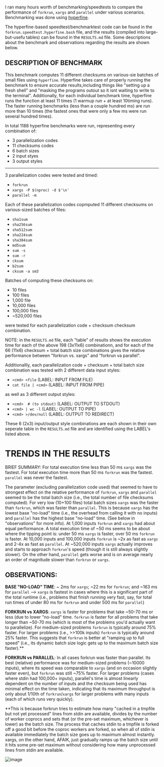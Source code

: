 I ran many hours worth of benchmarking/speedtests to compare the performance of `forkrun`, `xargs` and `parallel` under various scenarios. Benchmarking was done using [hyperfine](https://github.com/sharkdp/hyperfine).

The hyperfine-based speedtest/benchmarktest code can be found in the `forkrun.speedtest.hyperfine.bash` file, and the results (compiled into large-but-usefu tables) can be found in the `RESULTS.md` file. Some descriptions about the benchmark and observations regarding the results are shown below. 

## DESCRIPTION OF BENCHMARK

This benchmark computes 11 different checksums on various-sie batches of small files using `hyperfine`. Hyperfine takes care of properly running the benchmark to ensure accurate results,including things like "setting up a fresh shell" and "masking the programs outout so it isnt waiting to write to the terminal". Additionally, for each individual benchmark time, hyperfine runs the function at least 11 times (1 warmup run + at least 10timing runs). The faster running benchmarks (less than a couple hundred ms) are run more than 10 times (the fastest ones that were only a few ms were run several hundred times).

In total 1188 hyperfine benchmarks were run, representing every combination of:

* 3 parallelization codes
* 11 checksums codes
* 6 batch sizes
* 2 input styes
* 3 output styles

***

3 parallelization codes were tested and timed:

* `forkrun`
* `xargs -P $(nproc) -d $'\n'`
* `parallel -m`

Each of these parallelization codes copmputed 11 different checksums on various-sized batches of files:

* `sha1sum`
* `sha256sum`
* `sha512sum`
* `sha224sum`
* `sha384sum`
* `md5sum `
* `sum -s`
* `sum -r`
* `cksum`
* `b2sum`
* `cksum -a sm3`

Batches of computing these checksums on:

* 10 files
* 100 files
* 1,000 file
* 10,000 files
* 100,000 files 
* ~520,000 files 

were tested for each parallelization code + checksum checksum combination. 

NOTE: in the `RESULTS.md` file, each "table" of results shows the execution time for each of the above 198 (3x11x6) combinationn, and for each of the 66 (11x6) checksum + total batch size combinations gives the relative performance between "forkrun vs. xargs" and "forkrun va parallel".

Additionallly, each parallelization code + checksum + total batch size combination was tested with 2 different data input styles:

* `<cmd> <file`       (LABEL: INPUT FROM FILE)
* `cat file | <cmd>`  (LABEL: INPUT FROM PIPE)

as well as 3 different output styles:

* `<cmd>  # (to stdout)`  (LABEL: OUTPUT TO STDOUT)
* `<cmd> | wc -l`         (LABEL: OUTPUT TO PIPE)
* `<cmd> >/dev/null`      (LABEL: OUTPUT TO REDIRECT)

These 6 (2x3) input/output style combinations are each shown in their own seperate table in the `RESULTS.md` file and are identified using the LABEL's listed above.

# TRENDS IN THE RESULTS

BRIEF SUMMARY: For total execution time less than 50 ms `xargs` was the fastest. For total execution time more than 50 ms `forkrun` was the fastest. `parallel` was never the fastest.

The parameter (excluding parallelization code used) that seemed to have to strongest effect on the relative performance of `forkrun`, `xargs` and `parallel` seemed to be the total batch size (i.e., the total number of file checksums computed). For very low (10+100 files) total batch sizes `xargs` was the faster than `forkrun`, which was faster than `parallel`. This is because `xargs` has the lowest base "no-load" time (i.e., the overhead from calling it with no inputs) and `parallel` has the highest base "no-load" time. (See below in "observations" for more info). At 1,000 inputs `forkrun` and `xargs` had about equal performance. A total execution time of ~50 ms seems to be about where the tipping point is: under 50 ms `xargs` is faster, over 50 ms `forkrun` is faster. At 10,000 inputs and 100,000 inputs `forkrun` is ~2x as fast as `xargs` and 2-4x as fast as `parallel`. At ~520,000 inputs `xargs` actually improves and starts to approach `forkrun`'s speed (though it is still always slightly slower). On the other hand, `parallel` gets worse and is on average nearly an order of magnitude slower than `forkrun` or `xargs`.

## OBSERVATIONS:

**BASE "NO-LOAD" TIME**: ~ 2ms for `xargs`; ~22 ms for `forkrun`; and ~163 ms for `parallel` --> `xargs` is fastest in cases where this is a significant part of the total runtime (i.e., problems that finish running very fast, say, for total run times of under 80 ms for `forkrun` and under 500 ms for `parallel`)

**FORKRUN vs XARGS**: `xargs` is faster for problems that take ~50-70 ms or less (due to lower "no-load" time. `forkrun` is faster for all problems that take longer than ~50-70 ms (which is most of the problems you'd actually want to parallelize). For medium-sized problems `forkrun` is typically around 75% faster. For larger problems (i.e., >>100k inputs) `forkrun` is typically around 25% faster. This suggests that `forkrun` is better at "ramping up to full speed" (i.e., its dynamic batch size logic gets up to the maximum batch size faster).\*\*

**FORKRUN vs PARALLEL**: In all cases forkrun was faster than parallel. Its best (relative) performance was for medium-sized problems (~10000 inputs), where its speed was comparable to `xargs` (and on occasion slightly faster even), but `forkrun` was still ~75% faster. For larger problems (cases where stdin had 100,000+ inputs), parallel's time is almost linearly dependent on the number of inputs and the checksum being used has minimal effect on the time taken, indicating that its maximum throughput is only about 1/10th of `forkrun`/`xargs` for larger problems with many inputs (each of which runs very quickly).

\*\*This is because forkrun tries to estimate how many "cached in a tmpfile but not yet processed" lines from stdin are available, divides by the number of worker coprocs and sets that (or the pre-set maximum, whichever is lower) as the batch size. The process that caches stdin to a tmpfile is forked off a good bit before the coproc workers are forked, so when all of stdin is available immediately the batch size goes up to maximum almost instantly. xargs, on the other hand, AFAIK, just gradually ramps up the batch size until it hits some pre-set maximum without considering how many unprocessed lines from stdin are available.

![image](https://github.com/user-attachments/assets/688deb4b-ed5a-4b74-868a-08644b789adb)
